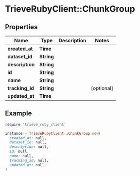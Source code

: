 # TrieveRubyClient::ChunkGroup

## Properties

| Name | Type | Description | Notes |
| ---- | ---- | ----------- | ----- |
| **created_at** | **Time** |  |  |
| **dataset_id** | **String** |  |  |
| **description** | **String** |  |  |
| **id** | **String** |  |  |
| **name** | **String** |  |  |
| **tracking_id** | **String** |  | [optional] |
| **updated_at** | **Time** |  |  |

## Example

```ruby
require 'trieve_ruby_client'

instance = TrieveRubyClient::ChunkGroup.new(
  created_at: null,
  dataset_id: null,
  description: null,
  id: null,
  name: null,
  tracking_id: null,
  updated_at: null
)
```

